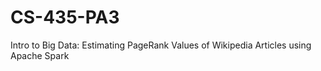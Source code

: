 # CS-435-PA3
Intro to Big Data: Estimating PageRank Values of Wikipedia Articles using Apache Spark
